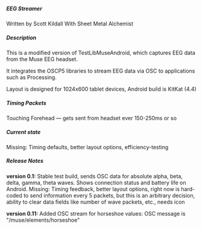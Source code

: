 ##### **EEG Streamer**

Written by Scott Kildall
With Sheet Metal Alchemist


##### **Description**
This is a modified version of TestLibMuseAndroid, which captures EEG data from the Muse EEG headset.

It integrates the OSCP5 libraries to stream EEG data via OSC to applications such as Processing.

Layout is designed for 1024x600 tablet devices, Android build is KitKat (4.4)


##### **Timing Packets**
Touching Forehead — gets sent from headset ever 150-250ms or so

##### **Current state**
Missing: Timing defaults, better layout options, efficiency-testing

##### **Release Notes**
**version 0.1:** Stable test build, sends OSC data for absolute alpha, beta, delta, gamma, theta waves. Shows connection status and battery life on Android.
Missing: Timing feedback, better layout options, right now is hard-coded to send information every 5 packets, but this is an arbitrary decision, ability to clear data fields like number of wave packets, etc., needs icon

**version 0.11:** 
Added OSC stream for horseshoe values:
OSC message is "/muse/elements/horseshoe"